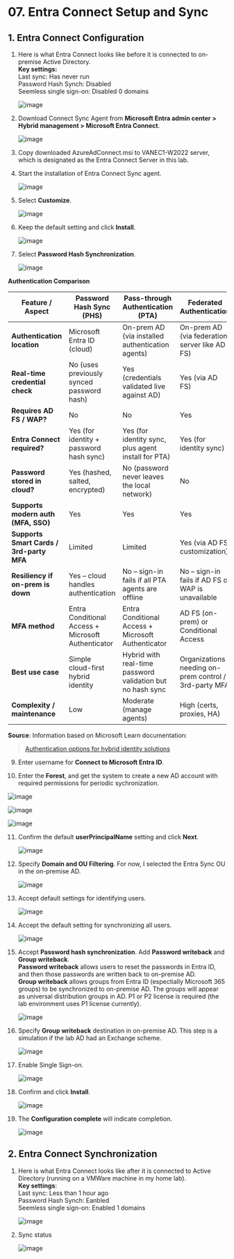 # 07. Entra Connect Setup and Sync

## 1. Entra Connect Configuration

1. Here is what Entra Connect looks like before it is connected to on-premise Active Directory.  
   **Key settings:**  
   Last sync: Has never run  
   Password Hash Synch: Disabled  
   Seemless single sign-on: Disabled 0 domains  
   
    ![image](https://github.com/user-attachments/assets/d87537bc-585b-4206-aecd-52507ae6d753)

3. Download Connect Sync Agent from **Microsoft Entra admin center > Hybrid management > Microsoft Entra Connect**.

   ![image](https://github.com/user-attachments/assets/2eae65cc-08c0-4450-bfe1-cd0b381bb954)

4. Copy downloaded AzureAdConnect.msi to VANEC1-W2022 server, which is designated as the Entra Connect Server in this lab.

5. Start the installation of Entra Connect Sync agent.

   ![image](https://github.com/user-attachments/assets/f9759dbd-b4fd-41a1-8cd2-df11ab94aad2)

6. Select **Customize**.

   ![image](https://github.com/user-attachments/assets/d87419c0-5aa8-4cf9-ab17-f11fc50ee9f1)

7. Keep the default setting and click **Install**.
      
   ![image](https://github.com/user-attachments/assets/2024cb1b-14b4-4e4c-83ea-63681c128021)
   
8. Select **Password Hash Synchronization**.

   ![image](https://github.com/user-attachments/assets/359e649a-a800-4f03-b73b-a85fc9985b5f)

**Authentication Comparison** 

| Feature / Aspect                         | Password Hash Sync (PHS)                                       | Pass-through Authentication (PTA)                                | Federated Authentication                                          |
|------------------------------------------|----------------------------------------------------------------|------------------------------------------------------------------|------------------------------------------------------------------|
| **Authentication location**              | Microsoft Entra ID (cloud)                                     | On-prem AD (via installed authentication agents)                 | On-prem AD (via federation server like AD FS)                    |
| **Real-time credential check**           | No (uses previously synced password hash)                    | Yes (credentials validated live against AD)                    | Yes (via AD FS)                                               |
| **Requires AD FS / WAP?**                | No                                                           | No                                                             | Yes                                                           |
| **Entra Connect required?**              | Yes (for identity + password hash sync)                      | Yes (for identity sync, plus agent install for PTA)            | Yes (for identity sync)                                       |
| **Password stored in cloud?**            | Yes (hashed, salted, encrypted)                              | No (password never leaves the local network)                   | No                                                            |
| **Supports modern auth (MFA, SSO)**      | Yes                                                          | Yes                                                            | Yes                                                           |
| **Supports Smart Cards / 3rd-party MFA** | Limited                                                      | Limited                                                        | Yes (via AD FS customization)                                 |
| **Resiliency if on-prem is down**        | Yes – cloud handles authentication                           | No – sign-in fails if all PTA agents are offline               | No – sign-in fails if AD FS or WAP is unavailable             |
| **MFA method**                           | Entra Conditional Access + Microsoft Authenticator             | Entra Conditional Access + Microsoft Authenticator               | AD FS (on-prem) or Conditional Access                            |
| **Best use case**                        | Simple cloud-first hybrid identity                             | Hybrid with real-time password validation but no hash sync       | Organizations needing on-prem control / 3rd-party MFA            |
| **Complexity / maintenance**             | Low                                                          | Moderate (manage agents)                                       | High (certs, proxies, HA)                                     |

  **Source**: Information based on Microsoft Learn documentation:  
> [Authentication options for hybrid identity solutions](https://learn.microsoft.com/en-us/azure/active-directory/hybrid/choose-ad-authn)


9. Enter username for **Connect to Microsoft Entra ID**.

10. Enter the **Forest**, and get the system to create a new AD account with required permissions for periodic sychronization.

   ![image](https://github.com/user-attachments/assets/c607a3e9-5e6f-45c7-a67e-96d159a114f6)

   ![image](https://github.com/user-attachments/assets/4e052734-a310-490a-8342-d1dff7206723)

   ![image](https://github.com/user-attachments/assets/51483c64-16ea-464c-9fbb-f7b11e5f4abb)

11. Confirm the default **userPrincipalName** setting and click **Next**.

    ![image](https://github.com/user-attachments/assets/81790218-0e50-4120-879b-5c1875896281)

12. Specify **Domain and OU Filtering**.
    For now, I selected the Entra Sync OU in the on-premise AD.
    
    ![image](https://github.com/user-attachments/assets/45d8112e-6e8c-4795-9b13-b7c9aec7345a)

14. Accept default settings for identifying users.

    ![image](https://github.com/user-attachments/assets/2495b7d2-b33c-4b69-a773-7f8e4f12ca65)

15. Accept the default setting for synchronizing all users.

    ![image](https://github.com/user-attachments/assets/05292185-7cdb-4e34-99e6-be4631b204a4)

16. Accept **Password hash synchronization**.  Add **Password writeback** and **Group writeback**.  
    **Password writeback** allows users to reset the passwords in Entra ID, and then those passwords are written back to on-premise AD.  
    **Group writeback** allows groups from Entra ID (espectially Microsoft 365 groups) to be synchronized to on-premise AD. The groups will appear as universal distribution groups in AD.  P1 or P2 license is required (the lab environment uses P1 license currently).

    ![image](https://github.com/user-attachments/assets/cb2c7e6a-d19d-406e-8b7f-bc50bfe91f17)

17. Specify **Group writeback** destination in on-premise AD. This step is a simulation if the lab AD had an Exchange scheme.

     ![image](https://github.com/user-attachments/assets/1c841f5d-e2b4-469b-a7aa-a062ba358cf4)

18. Enable Single Sign-on.

     ![image](https://github.com/user-attachments/assets/9add61b3-5ea7-4679-9b5a-0ae12cf62931)

19. Confirm and click **Install**.

     ![image](https://github.com/user-attachments/assets/07599690-0108-42e7-977d-7c989c5022b0)

20. The **Configuration complete** will indicate completion.

    ![image](https://github.com/user-attachments/assets/f6241b7e-e55f-46b1-bcea-54e6daa1e62f)

## 2. Entra Connect Synchronization

1. Here is what Entra Connect looks like after it is connected to Active Directory (running on a VMWare machine in my home lab).  
   **Key settings**:  
   Last sync: Less than 1 hour ago  
   Password Hash Synch: Eanbled  
   Seemless single sign-on: Enabled 1 domains  
   

    ![image](https://github.com/user-attachments/assets/ab179ce0-4b0f-43b6-b155-481e6991ac93)

3. Sync status

     ![image](https://github.com/user-attachments/assets/8ac94978-15db-42e8-9c26-6ef2ce2d51db)
